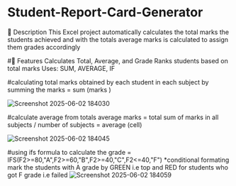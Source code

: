 # Student-Report-Card-Generator
📝 Description
This Excel project automatically calculates the total marks the students achieved and with the totals average marks is calculated to assign them grades accordingly 



#🧠 Features
Calculates Total, Average, and Grade
Ranks students based on total marks
Uses: SUM, AVERAGE, IF

#calculating total marks obtained by each student in each subject by summing the marks 
= sum (marks )

![Screenshot 2025-06-02 184030](https://github.com/user-attachments/assets/3079c28b-e6fa-404a-b7d2-c867b52e3c30)




#calculate average from totals 
average marks =  total sum of marks in all subjects / number of subjects 
= average (cell)

![Screenshot 2025-06-02 184045](https://github.com/user-attachments/assets/3fbf410c-2ded-41a3-b49d-1ec2162ec3df)




#using ifs formula to calculate the grade 
= IFS(F2>=80,"A",F2>=60,"B",F2>=40,"C",F2<=40,"F")
*conditional formating
mark the students  with A grade by GREEN i.e top and RED  for  students who got F grade i.e failed 
![Screenshot 2025-06-02 184059](https://github.com/user-attachments/assets/20c0d873-52d7-4cc8-9705-7888317f8d80)
